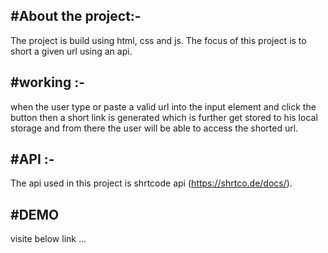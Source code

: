 #About the project:-
--------------------
The project is build using html, css and js. The focus of this project is to short a given url using an api.


#working :-
-------------
when the user type or paste a valid url into the input element and click the button then a short 
link is generated which is further get stored to his local storage and from there the user will be able
to access the shorted url.

#API :-
----
The api used in this project is shrtcode api (https://shrtco.de/docs/).

#DEMO
-----------
visite below link ...


